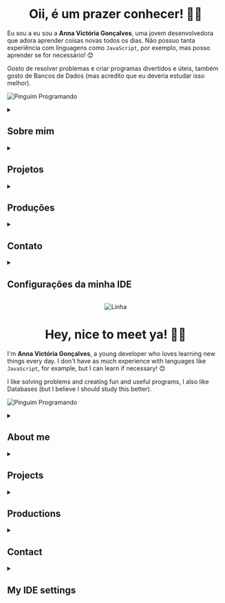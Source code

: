 <div align="center">

# Oii, é um prazer conhecer! 🥰​👋

</div>

Eu sou a eu sou a **Anna Victória Gonçalves**, uma jovem desenvolvedora que adora aprender coisas novas todos os dias. Não possuo tanta experiência com linguagens como `JavaScript`, por exemplo, mas posso aprender se for necessário! 😊

Gosto de resolver problemas e criar programas divertidos e úteis, também gosto de Bancos de Dados (mas acredito que eu deveria estudar isso melhor).

![Pinguim Programando](https://media.giphy.com/media/QDjpIL6oNCVZ4qzGs7/giphy.gif?cid=790b7611t8audu3vevpvbtthrmdjjh21wxuh25njy6g7nwrz&ep=v1_gifs_search&rid=giphy.gif&ct=g)

<details>
<summary><h2> Sobre mim </h2></summary>

- Graduanda em Ciência da Computação pela **Universidade Federal do Pampa, Campus Alegrete** 👩🏻‍🎓
- Atualmente aprofundando meu conhecimento em **Python, C/C++** e tendo curiosidades em **Java** 👨🏻‍💻
- Tenho interesse nas áreas de **Programação Paralela, Segurança de Dados, Linguagens de Programação e Teoria da Computação** 🖥️
- Tenho facilidade em lidar com **Interação Humano-Computador** 🤠
- Desenvolvendo projetos no **Laboratório de Estudos Avançados em Computação**(LEA) na **Unipampa - Alegrete** 🤩​
- Fluente em Inglês e avançado em Espanhol! 👻​

![Gatinho Miau](https://media3.giphy.com/media/VOpYCHn6mSPKrlfRaC/200w.webp?cid=ecf05e47yfkacf0k8qr40wiea5yopm9mzqvb28boawpscq7m&ep=v1_videos_related&rid=200w.webp&ct=v)
</details>

<details>
<summary><h2> Projetos </h2></summary>

- **Simulação Eficiente de Secagem de Grãos** (2023-atual): Projeto certificado pela empresa Conselho Nacional de Desenvolvimento Científico e Tecnológico em 01/06/2024. Orientador: Claudio Schepke;
- **Motivação para Estudos em Engenharia e Computação: Automação Usando Arduino** (2022-2023): Programa de Desenvolvimento Acadêmico (PDA). Orientador: Claudio Schepke.

</details>

<details>
<summary><h2> Produções </h2></summary>

- **Otimização de Programas de Escoamento de Fluidos em um Modelo Bidimensional.** Apresentação de Trabalho/Seminário na Escola Regional de Alto Desempenho da Região Sul (ERAD/RS) 2024;
- **Otimização de Programas de Escoamento de Fluidos em um Modelo Bidimensional.** Apresentação de Trabalho/Seminário no Salão Internacional de Ensino, Pesquisa e Extensão (SIEPE) 2023;
- **Avaliação de Diretivas Paralelas em uma Aplicação de Simulação de Secagem de Grãos.** Apresentação de Trabalho/Seminário na Escola Regional de Alto Desempenho da Região Sul (ERAD/RS) 2023;

</details>

<details>
<summary><h2> Contato </h2></summary>
p/s: O do GitHub não é meu GitHub, até por que você já está nele; na verdade é meu curriculo Lattes hehe.
  
[![Anna-E-mail](https://img.shields.io/badge/Gmail-D14836?style=for-the-badge&logo=gmail&logoColor=white)](mailto:annavictoria2504@gmail.com)
[![LinkedIn](https://img.shields.io/badge/LinkedIn-0077B5?style=for-the-badge&logo=linkedin&logoColor=white)](https://www.linkedin.com/in/anninyia/)
[![CurriculoLattes](https://img.shields.io/badge/github-%23121011.svg?style=for-the-badge&logo=github&logoColor=white)](http://lattes.cnpq.br/3475539857505372)
[![Instagram](https://img.shields.io/badge/Instagram-%23E4405F.svg?style=for-the-badge&logo=Instagram&logoColor=white)](https://instagram.com/anninyia)

</details>

<details>
<summary><h2> Configurações da minha IDE </h2></summary>

- **IDE usada**:
  - Visual Studio Code.

- **Extensões de Configurações**:
  - Auto-Save on Window Change
  - C/C++ (pack)
  - Dev Containers
  - Docker
  - IntelliCode
  - markdownlint
  - Modern Fortran
  - Path Intellisense
  - Pylance 
  - Python (pack)
  - vscode-pdf

- **Extensões de Personalização**:
  - Better Comments
  - Catppuccin Icons for VSCode
  - Dark Pink Theme
  - indent-rainbow
  - vscode-pets
</details>

<div align="center">

![Linha](https://clipart-library.com/images_k/line-divider-transparent/line-divider-transparent-1.png)

</div>

<div align="center">

# Hey, nice to meet ya! 🥰​👋

</div>

I'm **Anna Victória Gonçalves**, a young developer who loves learning new things every day. I don't have as much experience with languages ​​like `JavaScript`, for example, but I can learn if necessary! 😊

I like solving problems and creating fun and useful programs, I also like Databases (but I believe I should study this better).

![Pinguim Programando](https://media.giphy.com/media/QDjpIL6oNCVZ4qzGs7/giphy.gif?cid=790b7611t8audu3vevpvbtthrmdjjh21wxuh25njy6g7nwrz&ep=v1_gifs_search&rid=giphy.gif&ct=g)

<details>
<summary><h2> About me </h2></summary>

- Graduating in Computer Science from **Federal University of Pampa, Campus Alegrete** 👩🏻‍🎓
- Currently deepening my knowledge in **Python, C/C++** and having curiosities in **Java** 👨🏻‍💻
- I am interested in the areas of **Parallel Programming, Data Security, Programming Languages ​​and Computing Theory** 🖥️
- I have ease in dealing with **Human-Computer Interaction** 🤠
- Developing projects at the **Advanced Computer Studies Laboratory**(LEA) at **Unipampa - Alegrete** 🤩​
- Fluent in English and advanced in Spanish! 👻​

![Gatinho Miau](https://media3.giphy.com/media/VOpYCHn6mSPKrlfRaC/200w.webp?cid=ecf05e47yfkacf0k8qr40wiea5yopm9mzqvb28boawpscq7m&ep=v1_videos_related&rid=200w.webp&ct=v)
</details>

<details>
<summary><h2> Projects </h2></summary>

- **Efficient Grain Drying Simulation** (2023-current): Project certified by the company National Council for Scientific and Technological Development on 06/01/2024. Advisor: Claudio Schepke;
- **Motivation for Studies in Engineering and Computing: Automation Using Arduino** (2022-2023): Academic Development Program (PDA). Advisor: Claudio Schepke.

</details>

<details>
<summary><h2> Productions </h2></summary>

- **Optimization of Fluid Flow Programs in a Two-Dimensional Model.** Presentation of Work/Seminar at the High Performance Regional School of the South Region (ERAD/RS) 2024;
- **Optimization of Fluid Flow Programs in a Two-Dimensional Model.** Presentation of Work/Seminar at the International Teaching, Research and Extension Exhibition (SIEPE) 2023;
- **Evaluation of Parallel Directives in a Grain Drying Simulation Application.** Presentation of Work/Seminar at the High Performance Regional School of the South Region (ERAD/RS) 2023;

</details>
<details>
<summary><h2> Contact </h2></summary>
p/s: The GitHub one is not my GitHub, since you are already on it; it is actually my Lattes resume hehe.

[![Anna-E-mail](https://img.shields.io/badge/Gmail-D14836?style=for-the-badge&logo=gmail&logoColor=white)](mailto:annavictoria2504@gmail.com)
[![LinkedIn](https://img.shields.io/badge/LinkedIn-0077B5?style=for-the-badge&logo=linkedin&logoColor=white)](https://www.linkedin.com/in/anninyia/)
[![CurriculoLattes](https://img.shields.io/badge/github-%23121011.svg?style=for-the-badge&logo=github&logoColor=white)](http://lattes.cnpq.br/3475539857505372)
[![Instagram](https://img.shields.io/badge/Instagram-%23E4405F.svg?style=for-the-badge&logo=Instagram&logoColor=white)](https://instagram.com/anninyia)
</details> 

<details> 
  <summary><h2> My IDE settings </h2></summary>
  **IDE used**: 
  - Visual Studio Code.

- **Configuration Extensions**:
- Auto-Save on Window Change
- C/C++ (pack)
- Dev Containers
- Docker
- IntelliCode
- markdownlint
- Modern Fortran
- Path Intellisense
- Pylance
- Python (pack)
- vscode-pdf

- **Customization Extensions**:
- Better Comments
- Catppuccin Icons for VSCode
- Dark Pink Theme
- indent-rainbow
- vscode-pets
</details>
